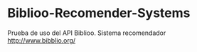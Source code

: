 # Biblioo-Recomender-Systems
Prueba de uso del API Biblioo. Sistema recomendador
http://www.bibblio.org/
